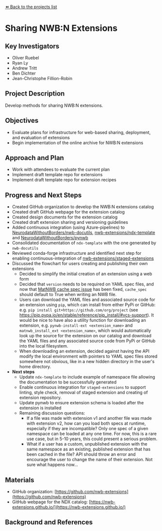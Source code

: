 [:rewind: Back to the projects list](../../README.md#ProjectsList)

<!-- For information on how to write GitHub .md files see https://guides.github.com/features/mastering-markdown/ -->

# Sharing NWB:N Extensions

## Key Investigators

- Oliver Ruebel
- Ryan Ly
- Andrew Tritt
- Ben Dichter
- Jean-Christophe Fillion-Robin

## Project Description

Develop methods for sharing NWB:N extensions.

## Objectives

- Evaluate plans for infrastructure for web-based sharing, deployment, and evaluation of extensions
- Begin implementation of the online archive for NWB:N extensions

## Approach and Plan

- Work with attendees to evaluate the current plan
- Implement draft template repo for extensions
- Implement draft template repo for extension recipes

## Progress and Next Steps

- Created GitHub organization to develop the NWB:N extensions catalog
- Created draft GitHub webpage for the extension catalog
- Created design documents for the extension catalog
- Created draft extension sharing and versioning guidelines
- Added continuous integration (using Azure-pipelines) to [NeurodataWithoutBorders/nwb-docutils](https://github.com/NeurodataWithoutBorders/nwb-docutils), [nwb-extensions/ndx-template](https://github.com/nwb-extensions/ndx-template) and  [NeurodataWithoutBorders/pynwb](https://github.com/NeurodataWithoutBorders/pynwb)
- Consolidated documentation of `ndx-template` with the one generated by `nwb-docutils`
- Reviewed conda-forge infrastructure and identified next step for enabling continuous-integration of [nwb-extensions/staged-extensions](https://github.com/nwb-extensions/staged-extensions)
- Discussed the flowchart for users creating and publishing their own extensions
  - Decided to simplify the initial creation of an extension using a web form
  - Decided that `version` needs to be required on YAML spec files, and now that [MatNWB cache spec issue](https://github.com/NeurodataWithoutBorders/matnwb/issues/42) has been fixed, `cache_spec` should default to True when writing an NWB file.
  - Users can download the YAML files and associated source code for an extension using `pip`, which can install from either PyPi or GitHub: e.g. `pip install git+https://github.com/org/project` (see https://pip.pypa.io/en/stable/reference/pip_install/#vcs-support). It would be nice to have also a utility function for downloading an extension, e.g. `pynwb-install-ext <extension_name>` and `matnwb_install_ext <extension_name>`, which would automatically look up the source for the extension on our catalog and download the YAML files and any associated source code from PyPi or GitHub into the local filesystem. 
  - When downloading an extension, decided against having the API modify the local environment with pointers to YAML spec files stored somewhere not obvious, like in a new hidden directory in the user's home directory.
- **Next steps**
  - Update `ndx-template` to include example of namespace file allowing the documentation to be successfully generated
  - Enable continuous integration for `staged-extensions` to support linting, style check, removal of staged extension and creating of extension repository.
  - Update pynwb to ensure extension schema is loaded after the extension is installed
  - Remaining discussion questions:
    - If a file was made with extension v1 and another file was made with extension v2, how can you load both specs at runtime, especially if they are incompatible? Only one spec of a given namespace can be loaded at any one time. For now, this is a rare use case, but in 5-10 years, this could present a serious problem.
    - What if a user has a custom, unpublished extension with the same namespace as an existing, published extension that has been cached in the file? API should throw an error and encourage the user to change the name of their extension. Not sure what happens now...

## Materials

- GitHub organization: [https://github.com/nwb-extensions](https://github.com/nwb-extensions)
- GitHub webpage for the NDX catalog: [https://nwb-extensions.github.io/](https://nwb-extensions.github.io/)


## Background and References

<!--Use this space for information that may help people better understand your project, like links to papers, source code, or data ,e.g:-->
<!-- - Source code: https://github.com/YourUser/YourRepository -->
<!-- - Documentation: https://link.to.docs -->
<!-- - Test data: https://link.to.test.data -->
